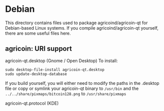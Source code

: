 
Debian
====================
This directory contains files used to package agricoind/agricoin-qt
for Debian-based Linux systems. If you compile agricoind/agricoin-qt yourself, there are some useful files here.

## agricoin: URI support ##


agricoin-qt.desktop  (Gnome / Open Desktop)
To install:

	sudo desktop-file-install agricoin-qt.desktop
	sudo update-desktop-database

If you build yourself, you will either need to modify the paths in
the .desktop file or copy or symlink your agricoin-qt binary to `/usr/bin`
and the `../../share/pixmaps/bitcoin128.png` to `/usr/share/pixmaps`

agricoin-qt.protocol (KDE)

